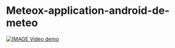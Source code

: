 # Meteox-application-android-de-meteo

[![IMAGE Video demo](https://img.youtube.com/vi/_IHpSlsaQOs/0.jpg)](https://www.youtube.com/watch?v=_IHpSlsaQOs)
